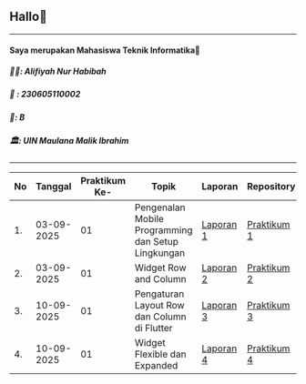 ## Hallo👋

------------


#### Saya merupakan Mahasiswa Teknik Informatika🤩
##### 👩‍💻: Alifiyah Nur Habibah
##### 🔡 : 230605110002
##### 🏫: B
##### 🏛️: UIN Maulana Malik Ibrahim

------------
| No | Tanggal | Praktikum Ke- | Topik | Laporan | Repository |
|---|---|---|---|---|---|
| 1. | 03-09-2025 | 01 | Pengenalan Mobile Programming dan Setup Lingkungan | [Laporan 1](https://drive.google.com/file/d/1J4LLzkWncqWeql9uPRc04pkPUV6WiNuF/view?usp=sharing "Laporan 1") | [Praktikum 1](https://github.com/Alifiyahenha/Praktikum-1.git "Praktikum 1") |
| 2. | 03-09-2025 | 01 | Widget Row and Column | [Laporan 2](https://drive.google.com/file/d/1dA0psv8alCE0nB-Hcqbq0UsK4jzR8lVu/view?usp=sharing "Laporan 2") | [Praktikum 2](https://github.com/Alifiyahenha/Praktikum-Mobille-2.git "Praktikum 2") |
| 3. | 10-09-2025 | 01 | Pengaturan Layout Row dan Column di Flutter | [Laporan 3](https://drive.google.com/file/d/124teT5UrsOPUs4mQDmeanOBTZ-sr7flA/view?usp=sharing "Laporan 3") | [Praktikum 3](https://github.com/Alifiyahenha/Praktikum-Mobille-3.git "Praktikum 3") |
| 4. | 10-09-2025 | 01 | Widget Flexible dan Expanded | [Laporan 4](https://drive.google.com/file/d/11HxHpvDHYBUgKi46Gx9nfYhJqn0_6Bcv/view?usp=sharing "Laporan 4") | [Praktikum 4](https://github.com/Alifiyahenha/Praktikum-Mobille-4.git "Praktikum 4") |
